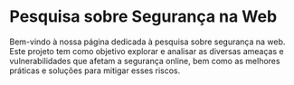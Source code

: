 # Pesquisa sobre Segurança na Web

Bem-vindo à nossa página dedicada à pesquisa sobre segurança na web. Este projeto tem como objetivo explorar e analisar as diversas ameaças e vulnerabilidades que afetam a segurança online, bem como as melhores práticas e soluções para mitigar esses riscos.

